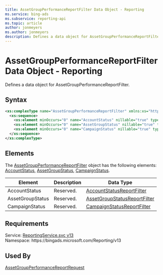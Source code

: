 ```yaml
---
title: AssetGroupPerformanceReportFilter Data Object - Reporting
ms.service: bing-ads
ms.subservice: reporting-api
ms.topic: article
author: jonmeyers
ms.author: jonmeyers
description: Defines a data object for AssetGroupPerformanceReportFilter.
---
```

# AssetGroupPerformanceReportFilter Data Object - Reporting
Defines a data object for AssetGroupPerformanceReportFilter.

## Syntax
```xml
<xs:complexType name="AssetGroupPerformanceReportFilter" xmlns:xs="http://www.w3.org/2001/XMLSchema">
  <xs:sequence>
    <xs:element minOccurs="0" name="AccountStatus" nillable="true" type="tns:AccountStatusReportFilter" />
    <xs:element minOccurs="0" name="AssetGroupStatus" nillable="true" type="tns:AssetGroupStatusReportFilter" />
    <xs:element minOccurs="0" name="CampaignStatus" nillable="true" type="tns:CampaignStatusReportFilter" />
  </xs:sequence>
</xs:complexType>
```

## <a name="elements"></a>Elements

The [AssetGroupPerformanceReportFilter](assetgroupperformancereportfilter.md) object has the following elements: [AccountStatus](#accountstatus), [AssetGroupStatus](#assetgroupstatus), [CampaignStatus](#campaignstatus).

|Element|Description|Data Type|
|-----------|---------------|-------------|
|<a name="accountstatus"></a>AccountStatus|Reserved.|[AccountStatusReportFilter](accountstatusreportfilter.md)|
|<a name="assetgroupstatus"></a>AssetGroupStatus|Reserved.|[AssetGroupStatusReportFilter](assetgroupstatusreportfilter.md)|
|<a name="campaignstatus"></a>CampaignStatus|Reserved.|[CampaignStatusReportFilter](campaignstatusreportfilter.md)|

## Requirements
Service: [ReportingService.svc v13](https://reporting.api.bingads.microsoft.com/Api/Advertiser/Reporting/v13/ReportingService.svc)  
Namespace: https\://bingads.microsoft.com/Reporting/v13  

## Used By
[AssetGroupPerformanceReportRequest](assetgroupperformancereportrequest.md)  
